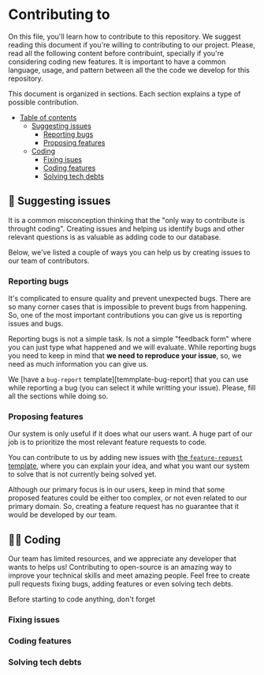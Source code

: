 # Contributing to <application-name>

On this file, you'll learn how to contribute to this repository. We suggest reading this document if you're willing to contributing to our project. Please, read all the following content before contribuint, specially if you're considering coding new features. It is important to have a common language, usage, and pattern between all the the code we develop for this repository.

This document is organized in sections. Each section explains a type of possible contribution.

* [Table of contents][empty]
  * [Suggesting issues][section-suggesting-issues]
    * [Reporting bugs][section-reporting-bugs]
    * [Proposing features][section-proposing-features]
  * [Coding][section-coding]
    * [Fixing isues][section-fixing-issues]
    * [Coding features][section-coding-features]
    * [Solving tech debts][section-tech-debts]

## 🧐 Suggesting issues

It is a common misconception thinking that the "only way to contribute is throught coding". Creating issues and helping us identify bugs and other relevant questions is as valuable as adding code to our database.

Below, we've listed a couple of ways you can help us by creating issues to our team of contributors.

### Reporting bugs

It's complicated to ensure quality and prevent unexpected bugs. There are so many corner cases that is impossible to prevent bugs from happening. So, one of the most important contributions you can give us is reporting issues and bugs.

Reporting bugs is not a simple task. Is not a simple "feedback form" where you can just type what happened and we will evaluate. While reporting bugs you need to keep in mind that **we need to reproduce your issue**, so, we need as much information you can give us.

We [have a `bug-report` template][temmplate-bug-report] that you can use while reporting a bug (you can select it while writting your issue). Please, fill all the sections while doing so.

### Proposing features

Our system is only useful if it does what our users want. A huge part of our job is to prioritize the most relevant feature requests to code.

You can contribute to us by adding new issues with [the `feature-request` template][template-feature-request], where you can explain your idea, and what you want our system to solve that is not currently being solved yet.

Although our primary focus is in our users, keep in mind that some proposed features could be either too complex, or not even related to our primary domain. So, creating a feature request has no guarantee that it would be developed by our team.

## 👩‍💻 Coding

Our team has limited resources, and we appreciate any developer that wants to helps us! Contributing to open-source is an amazing way to improve your technical skills and meet amazing people. Feel free to create pull requests fixing bugs, adding features or even solving tech debts.

Before starting to code anything, don't forget

### Fixing issues 

### Coding features

### Solving tech debts

[comment]: <> (Link references)
[comment]: <> (----------------------------------------------------------------------------------------)
[empty]: # "An empty link"
[section-suggesting-issues]: #-suggesting-issues "The Suggesting issues section"
[section-reporting-bugs]: #reporting-bugs "The Reporting bugs section"
[section-proposing-features]: #proposing-features "The Proposing features section"
[section-coding]: #-coding "The Coding section"
[section-fixing-issues]: #fixing-issues "The Fixing issues section"
[section-coding-features]: #coding-features "The Coding features section"
[section-tech-debts]: #solving-tech-debts "The Solving tech debts section"
[template-bug-report]: .github/ISSUE_TEMPLATE/bug-report.md "The template file for our bug-report issues"
[template-feature-request]: .github/ISSUE_TEMPLATE/feature-request.md "The template file for our feature-request issues"